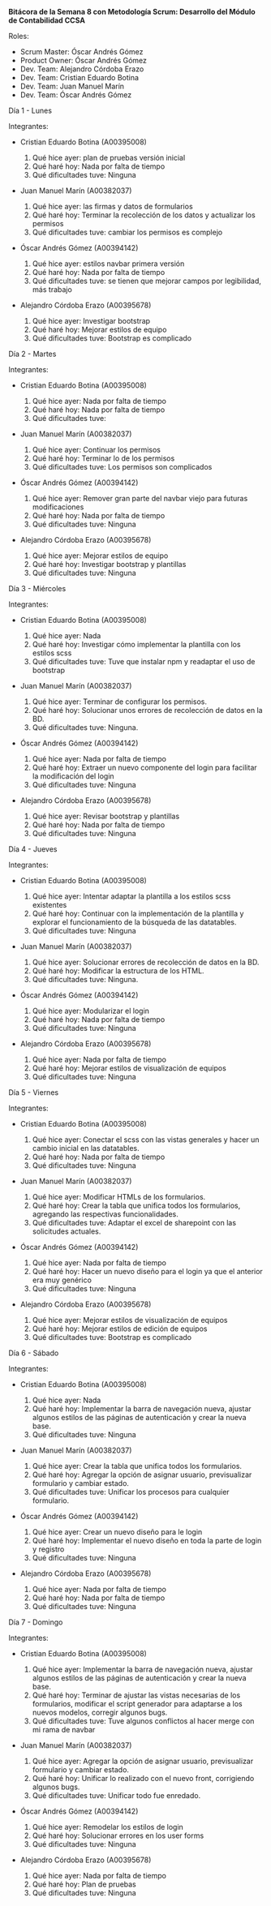 **Bitácora de la Semana 8 con Metodología Scrum: Desarrollo del Módulo de Contabilidad CCSA**

Roles:

- Scrum Master: Óscar Andrés Gómez
- Product Owner: Óscar Andrés Gómez
- Dev. Team: Alejandro Córdoba Erazo
- Dev. Team: Cristian Eduardo Botina
- Dev. Team: Juan Manuel Marín
- Dev. Team: Óscar Andrés Gómez 

Día 1 - Lunes

Integrantes:

- Cristian Eduardo Botina (A00395008)

    1. Qué hice ayer: plan de pruebas versión inicial
    2. Qué haré hoy: Nada por falta de tiempo
    3. Qué dificultades tuve: Ninguna

- Juan Manuel Marín (A00382037)

    1. Qué hice ayer: las firmas y datos de formularios
    2. Qué haré hoy: Terminar la recolección de los datos y actualizar los permisos
    3. Qué dificultades tuve: cambiar los permisos es complejo

- Óscar Andrés Gómez (A00394142)

    1. Qué hice ayer: estilos navbar primera versión
    2. Qué haré hoy: Nada por falta de tiempo
    3. Qué dificultades tuve: se tienen que mejorar campos por legibilidad, más trabajo

- Alejandro Córdoba Erazo (A00395678)

    1. Qué hice ayer: Investigar bootstrap
    2. Qué haré hoy: Mejorar estilos de equipo
    3. Qué dificultades tuve: Bootstrap es complicado

Día 2 - Martes

Integrantes:

- Cristian Eduardo Botina (A00395008)

    1. Qué hice ayer: Nada por falta de tiempo 
    2. Qué haré hoy: Nada por falta de tiempo
    3. Qué dificultades tuve: 

- Juan Manuel Marín (A00382037)

    1. Qué hice ayer: Continuar los permisos
    2. Qué haré hoy: Terminar lo de los permisos
    3. Qué dificultades tuve: Los permisos son complicados

- Óscar Andrés Gómez (A00394142)

    1. Qué hice ayer: Remover gran parte del navbar viejo para futuras modificaciones
    2. Qué haré hoy: Nada por falta de tiempo
    3. Qué dificultades tuve: Ninguna

- Alejandro Córdoba Erazo (A00395678)

    1. Qué hice ayer: Mejorar estilos de equipo
    2. Qué haré hoy: Investigar bootstrap y plantillas
    3. Qué dificultades tuve: Ninguna

Día 3 - Miércoles

Integrantes:

- Cristian Eduardo Botina (A00395008)

    1. Qué hice ayer: Nada
    2. Qué haré hoy: Investigar cómo implementar la plantilla con los estilos scss
    3. Qué dificultades tuve: Tuve que instalar npm y readaptar el uso de bootstrap

- Juan Manuel Marín (A00382037)

    1. Qué hice ayer: Terminar de configurar los permisos.
    2. Qué haré hoy: Solucionar unos errores de recolección de datos en la BD.
    3. Qué dificultades tuve: Ninguna.

- Óscar Andrés Gómez (A00394142)

    1. Qué hice ayer: Nada por falta de tiempo
    2. Qué haré hoy: Extraer un nuevo componente del login para facilitar la modificación del login
    3. Qué dificultades tuve: Ninguna

- Alejandro Córdoba Erazo (A00395678)

    1. Qué hice ayer: Revisar bootstrap y plantillas
    2. Qué haré hoy: Nada por falta de tiempo
    3. Qué dificultades tuve: Ninguna

Día 4 - Jueves

Integrantes:

- Cristian Eduardo Botina (A00395008)

    1. Qué hice ayer: Intentar adaptar la plantilla a los estilos scss existentes
    2. Qué haré hoy: Continuar con la implementación de la plantilla y explorar el funcionamiento de la búsqueda de las datatables.
    3. Qué dificultades tuve: Ninguna

- Juan Manuel Marín (A00382037)

    1. Qué hice ayer: Solucionar errores de recolección de datos en la BD.
    2. Qué haré hoy: Modificar la estructura de los HTML.
    3. Qué dificultades tuve: Ninguna.

- Óscar Andrés Gómez (A00394142)

    1. Qué hice ayer: Modularizar el login
    2. Qué haré hoy: Nada por falta de tiempo
    3. Qué dificultades tuve: Ninguna

- Alejandro Córdoba Erazo (A00395678)

    1. Qué hice ayer: Nada por falta de tiempo
    2. Qué haré hoy: Mejorar estilos de visualización de equipos
    3. Qué dificultades tuve: Ninguna

Día 5 - Viernes

Integrantes:

- Cristian Eduardo Botina (A00395008)

    1. Qué hice ayer: Conectar el scss con las vistas generales y hacer un cambio inicial en las datatables.
    2. Qué haré hoy: Nada por falta de tiempo
    3. Qué dificultades tuve: Ninguna

- Juan Manuel Marín (A00382037)

    1. Qué hice ayer: Modificar HTMLs de los formularios.
    2. Qué haré hoy: Crear la tabla que unifica todos los formularios, agregando las respectivas funcionalidades.
    3. Qué dificultades tuve: Adaptar el excel de sharepoint con las solicitudes actuales.

- Óscar Andrés Gómez (A00394142)

    1. Qué hice ayer: Nada por falta de tiempo
    2. Qué haré hoy: Hacer un nuevo diseño para el login ya que el anterior era muy genérico
    3. Qué dificultades tuve: Ninguna

- Alejandro Córdoba Erazo (A00395678)

    1. Qué hice ayer: Mejorar estilos de visualización de equipos
    2. Qué haré hoy: Mejorar estilos de edición de equipos
     3. Qué dificultades tuve: Bootstrap es complicado

Día 6 - Sábado

Integrantes:

- Cristian Eduardo Botina (A00395008)

    1. Qué hice ayer: Nada
    2. Qué haré hoy: Implementar la barra de navegación nueva, ajustar algunos estilos de las páginas de autenticación y crear la nueva base.
    3. Qué dificultades tuve: Ninguna

- Juan Manuel Marín (A00382037)

    1. Qué hice ayer: Crear la tabla que unifica todos los formularios.
    2. Qué haré hoy: Agregar la opción de asignar usuario, previsualizar formulario y cambiar estado.
    3. Qué dificultades tuve: Unificar los procesos para cualquier formulario.

- Óscar Andrés Gómez (A00394142)

    1. Qué hice ayer: Crear un nuevo diseño para le login
    2. Qué haré hoy: Implementar el nuevo diseño en toda la parte de login y registro
    3. Qué dificultades tuve: Ninguna

- Alejandro Córdoba Erazo (A00395678)

    1. Qué hice ayer: Nada por falta de tiempo
    2. Qué haré hoy: Nada por falta de tiempo
    3. Qué dificultades tuve: Ninguna

Día 7 - Domingo

Integrantes:

- Cristian Eduardo Botina (A00395008)

    1. Qué hice ayer: Implementar la barra de navegación nueva, ajustar algunos estilos de las páginas de autenticación y crear la nueva base.
    2. Qué haré hoy: Terminar de ajustar las vistas necesarias de los formularios, modificar el script generador para adaptarse a los nuevos modelos, corregir algunos bugs.
    3. Qué dificultades tuve: Tuve algunos conflictos al hacer merge con mi rama de navbar

- Juan Manuel Marín (A00382037)

    1. Qué hice ayer: Agregar la opción de asignar usuario, previsualizar formulario y cambiar estado.
    2. Qué haré hoy: Unificar lo realizado con el nuevo front, corrigiendo algunos bugs.
    3. Qué dificultades tuve: Unificar todo fue enredado.

- Óscar Andrés Gómez (A00394142)

    1. Qué hice ayer: Remodelar los estilos de login
    2. Qué haré hoy: Solucionar errores en los user forms
    3. Qué dificultades tuve: Ninguna

- Alejandro Córdoba Erazo (A00395678)

    1. Qué hice ayer: Nada por falta de tiempo
    2. Qué haré hoy: Plan de pruebas
    3. Qué dificultades tuve: Ninguna
